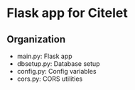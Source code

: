 # Flask app for Citelet

## Organization
* main.py: Flask app
* dbsetup.py: Database setup
* config.py: Config variables
* cors.py: CORS utilities
